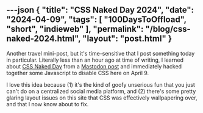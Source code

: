 ---json
{
    "title": "CSS Naked Day 2024",
    "date": "2024-04-09",
    "tags": [
        "100DaysToOffload",
        "short",
        "indieweb"
    ],
    "permalink": "/blog/css-naked-2024.html",
    "layout": "post.html"
}
---

Another travel mini-post, but it's time-sensitive that I post something today in particular. Literally less than an hour ago at time of writing, I learned about [CSS Naked Day](https://css-naked-day.github.io/) from a [Mastodon post](https://social.coop/@eb/112237659633479022) and immediately hacked together some Javascript to disable CSS here on April 9. 

I love this idea because (1) it's the kind of goofy unserious fun that you just can't do on a centralized social media platform, and (2) there's some pretty glaring layout issues on this site that CSS was effectively wallpapering over, and that I now know about to fix.

